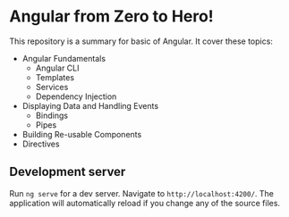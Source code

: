 # Angular from Zero to Hero!

This repository is a summary for basic of Angular. It cover these topics:

- Angular Fundamentals
  - Angular CLI
  - Templates
  - Services
  - Dependency Injection 
- Displaying Data and Handling Events 
  - Bindings
  - Pipes
- Building Re-usable Components
- Directives 

## Development server

Run `ng serve` for a dev server. Navigate to `http://localhost:4200/`. The application will automatically reload if you change any of the source files.
